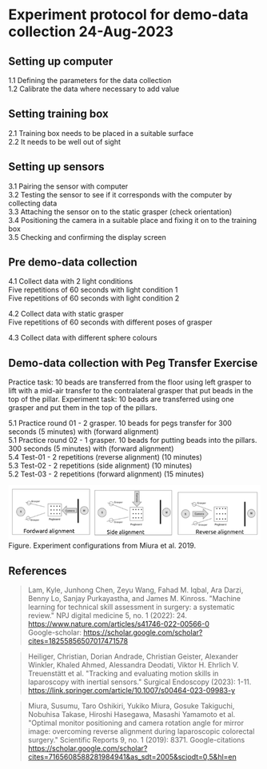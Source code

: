 # Experiment protocol for demo-data collection 24-Aug-2023

## Setting up computer
1.1 Defining the parameters for the data collection   
1.2 Calibrate the data where necessary to add value   

## Setting training box
2.1 Training box needs to be placed in a suitable surface  
2.2 It needs to be well out of sight   

## Setting up sensors
3.1 Pairing the sensor with computer  
3.2 Testing the sensor to see if it corresponds with the computer by collecting data  
3.3 Attaching the sensor on to the static grasper (check orientation)  
3.4 Positioning the camera in a suitable place and fixing it on to the training box  
3.5 Checking and confirming the display screen    

## Pre demo-data collection  
4.1 Collect data with 2 light conditions    
    Five repetitions of 60 seconds with light condition 1   
    Five repetitions of 60 seconds with light condition 2 

4.2 Collect data with static grasper  
    Five repetitions of 60 seconds with different poses of grasper 

4.3 Collect data with different sphere colours

## Demo-data collection with Peg Transfer Exercise
Practice task: 10 beads are transferred from the floor using left grasper to lift with a mid-air transfer to the contralateral grasper that put beads in the top of the pillar.
Experiment task: 10 beads are transferred using one grasper and put them in the top of the pillars.

5.1 Practice round 01 - 2 grasper. 10 beads for pegs transfer for 300 seconds (5 minutes) with (forward alignment)  
5.1 Practice round 02 - 1 grasper. 10 beads for putting beads into the pillars. 300 seconds (5 minutes) with (forward alignment)  
5.4 Test-01 - 2 repetitions (reverse alignment) (10 minutes)   
5.3 Test-02 - 2 repetitions (side alignment) (10 minutes)   
5.2 Test-03 - 2 repetitions (forward alignment) (15 minutes)   


![fig](../../figures/experiment-24-aug-2023-configurations.png)      
Figure. Experiment configurations from Miura et al. 2019. 

## References
> Lam, Kyle, Junhong Chen, Zeyu Wang, Fahad M. Iqbal, Ara Darzi, Benny Lo, Sanjay Purkayastha, and James M. Kinross. 
> "Machine learning for technical skill assessment in surgery: a systematic review." 
> NPJ digital medicine 5, no. 1 (2022): 24.  
> https://www.nature.com/articles/s41746-022-00566-0  
> Google-scholar: https://scholar.google.com/scholar?cites=18255856507017471578 

> Heiliger, Christian, Dorian Andrade, Christian Geister, Alexander Winkler, Khaled Ahmed, Alessandra Deodati, 
> Viktor H. Ehrlich V. Treuenstätt et al. 
> "Tracking and evaluating motion skills in laparoscopy with inertial sensors." 
> Surgical Endoscopy (2023): 1-11. 
> https://link.springer.com/article/10.1007/s00464-023-09983-y 

> Miura, Susumu, Taro Oshikiri, Yukiko Miura, Gosuke Takiguchi, Nobuhisa Takase, Hiroshi Hasegawa, Masashi Yamamoto et al. 
> "Optimal monitor positioning and camera rotation angle for mirror image: overcoming reverse alignment during laparoscopic colorectal surgery." 
> Scientific Reports 9, no. 1 (2019): 8371.
> Google-citations https://scholar.google.com/scholar?cites=7165608588281984941&as_sdt=2005&sciodt=0,5&hl=en

